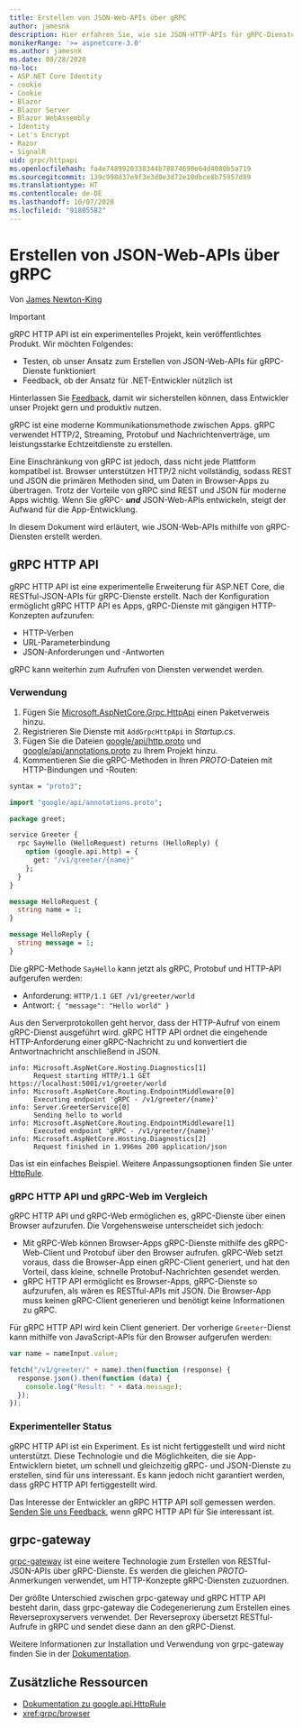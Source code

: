 ```yaml
---
title: Erstellen von JSON-Web-APIs über gRPC
author: jamesnk
description: Hier erfahren Sie, wie sie JSON-HTTP-APIs für gRPC-Dienste erstellen.
monikerRange: '>= aspnetcore-3.0'
ms.author: jamesnk
ms.date: 08/28/2020
no-loc:
- ASP.NET Core Identity
- cookie
- Cookie
- Blazor
- Blazor Server
- Blazor WebAssembly
- Identity
- Let's Encrypt
- Razor
- SignalR
uid: grpc/httpapi
ms.openlocfilehash: fa4e7489920338344b78874690e64d4080b5a719
ms.sourcegitcommit: 139c998d37e9f3e3d0e3d72e10dbce8b75957d89
ms.translationtype: HT
ms.contentlocale: de-DE
ms.lasthandoff: 10/07/2020
ms.locfileid: "91805582"
---
```

# <a name="create-json-web-apis-from-grpc"></a>Erstellen von JSON-Web-APIs über gRPC

Von [James Newton-King](https://twitter.com/jamesnk)

> [!IMPORTANT]
> gRPC HTTP API ist ein experimentelles Projekt, kein veröffentlichtes Produkt. Wir möchten Folgendes:
>
> * Testen, ob unser Ansatz zum Erstellen von JSON-Web-APIs für gRPC-Dienste funktioniert
> * Feedback, ob der Ansatz für .NET-Entwickler nützlich ist
>
> Hinterlassen Sie [Feedback](https://github.com/grpc/grpc-dotnet/issues/167), damit wir sicherstellen können, dass Entwickler unser Projekt gern und produktiv nutzen.

gRPC ist eine moderne Kommunikationsmethode zwischen Apps. gRPC verwendet HTTP/2, Streaming, Protobuf und Nachrichtenverträge, um leistungsstarke Echtzeitdienste zu erstellen.

Eine Einschränkung von gRPC ist jedoch, dass nicht jede Plattform kompatibel ist. Browser unterstützen HTTP/2 nicht vollständig, sodass REST und JSON die primären Methoden sind, um Daten in Browser-Apps zu übertragen. Trotz der Vorteile von gRPC sind REST und JSON für moderne Apps wichtig. Wenn Sie gRPC- ***und*** JSON-Web-APIs entwickeln, steigt der Aufwand für die App-Entwicklung.

In diesem Dokument wird erläutert, wie JSON-Web-APIs mithilfe von gRPC-Diensten erstellt werden.

## <a name="grpc-http-api"></a>gRPC HTTP API

gRPC HTTP API ist eine experimentelle Erweiterung für ASP.NET Core, die RESTful-JSON-APIs für gRPC-Dienste erstellt. Nach der Konfiguration ermöglicht gRPC HTTP API es Apps, gRPC-Dienste mit gängigen HTTP-Konzepten aufzurufen:

* HTTP-Verben
* URL-Parameterbindung
* JSON-Anforderungen und -Antworten

gRPC kann weiterhin zum Aufrufen von Diensten verwendet werden.

### <a name="usage"></a>Verwendung

1. Fügen Sie [Microsoft.AspNetCore.Grpc.HttpApi](https://www.nuget.org/packages/Microsoft.AspNetCore.Grpc.HttpApi) einen Paketverweis hinzu.
1. Registrieren Sie Dienste mit `AddGrpcHttpApi` in *Startup.cs*.
1. Fügen Sie die Dateien [google/api/http.proto](https://github.com/aspnet/AspLabs/blob/c1e59cacf7b9606650d6ec38e54fa3a82377f360/src/GrpcHttpApi/sample/Proto/google/api/http.proto) und [google/api/annotations.proto](https://github.com/aspnet/AspLabs/blob/c1e59cacf7b9606650d6ec38e54fa3a82377f360/src/GrpcHttpApi/sample/Proto/google/api/annotations.proto) zu Ihrem Projekt hinzu.
1. Kommentieren Sie die gRPC-Methoden in Ihren *PROTO*-Dateien mit HTTP-Bindungen und -Routen:

```protobuf
syntax = "proto3";

import "google/api/annotations.proto";

package greet;

service Greeter {
  rpc SayHello (HelloRequest) returns (HelloReply) {
    option (google.api.http) = {
      get: "/v1/greeter/{name}"
    };
  }
}

message HelloRequest {
  string name = 1;
}

message HelloReply {
  string message = 1;
}
```

Die gRPC-Methode `SayHello` kann jetzt als gRPC, Protobuf und HTTP-API aufgerufen werden:

* Anforderung: `HTTP/1.1 GET /v1/greeter/world`
* Antwort: `{ "message": "Hello world" }`

Aus den Serverprotokollen geht hervor, dass der HTTP-Aufruf von einem gRPC-Dienst ausgeführt wird. gRPC HTTP API ordnet die eingehende HTTP-Anforderung einer gRPC-Nachricht zu und konvertiert die Antwortnachricht anschließend in JSON.

```
info: Microsoft.AspNetCore.Hosting.Diagnostics[1]
      Request starting HTTP/1.1 GET https://localhost:5001/v1/greeter/world
info: Microsoft.AspNetCore.Routing.EndpointMiddleware[0]
      Executing endpoint 'gRPC - /v1/greeter/{name}'
info: Server.GreeterService[0]
      Sending hello to world
info: Microsoft.AspNetCore.Routing.EndpointMiddleware[1]
      Executed endpoint 'gRPC - /v1/greeter/{name}'
info: Microsoft.AspNetCore.Hosting.Diagnostics[2]
      Request finished in 1.996ms 200 application/json
```

Das ist ein einfaches Beispiel. Weitere Anpassungsoptionen finden Sie unter [HttpRule](https://cloud.google.com/service-infrastructure/docs/service-management/reference/rpc/google.api#google.api.HttpRule).

### <a name="grpc-http-api-vs-grpc-web"></a>gRPC HTTP API und gRPC-Web im Vergleich

gRPC HTTP API und gRPC-Web ermöglichen es, gRPC-Dienste über einen Browser aufzurufen. Die Vorgehensweise unterscheidet sich jedoch:

* Mit gRPC-Web können Browser-Apps gRPC-Dienste mithilfe des gRPC-Web-Client und Protobuf über den Browser aufrufen. gRPC-Web setzt voraus, dass die Browser-App einen gRPC-Client generiert, und hat den Vorteil, dass kleine, schnelle Protobuf-Nachrichten gesendet werden.
* gRPC HTTP API ermöglicht es Browser-Apps, gRPC-Dienste so aufzurufen, als wären es RESTful-APIs mit JSON. Die Browser-App muss keinen gRPC-Client generieren und benötigt keine Informationen zu gRPC.

Für gRPC HTTP API wird kein Client generiert. Der vorherige `Greeter`-Dienst kann mithilfe von JavaScript-APIs für den Browser aufgerufen werden:

```javascript
var name = nameInput.value;

fetch("/v1/greeter/" + name).then(function (response) {
  response.json().then(function (data) {
    console.log("Result: " + data.message);
  });
});
```

### <a name="experimental-status"></a>Experimenteller Status

gRPC HTTP API ist ein Experiment. Es ist nicht fertiggestellt und wird nicht unterstützt. Diese Technologie und die Möglichkeiten, die sie App-Entwicklern bietet, um schnell und gleichzeitig gRPC- und JSON-Dienste zu erstellen, sind für uns interessant. Es kann jedoch nicht garantiert werden, dass gRPC HTTP API fertiggestellt wird.

Das Interesse der Entwickler an gRPC HTTP API soll gemessen werden. [Senden Sie uns Feedback](https://github.com/grpc/grpc-dotnet/issues/167), wenn gRPC HTTP API für Sie interessant ist.

## <a name="grpc-gateway"></a>grpc-gateway

[grpc-gateway](https://grpc-ecosystem.github.io/grpc-gateway/) ist eine weitere Technologie zum Erstellen von RESTful-JSON-APIs über gRPC-Dienste. Es werden die gleichen *PROTO*-Anmerkungen verwendet, um HTTP-Konzepte gRPC-Diensten zuzuordnen.

Der größte Unterschied zwischen grpc-gateway und gRPC HTTP API besteht darin, dass grpc-gateway die Codegenerierung zum Erstellen eines Reverseproxyservers verwendet. Der Reverseproxy übersetzt RESTful-Aufrufe in gRPC und sendet diese dann an den gRPC-Dienst.

Weitere Informationen zur Installation und Verwendung von grpc-gateway finden Sie in der [Dokumentation](https://grpc-ecosystem.github.io/grpc-gateway/docs/usage.html).

## <a name="additional-resources"></a>Zusätzliche Ressourcen

* [Dokumentation zu google.api.HttpRule](https://cloud.google.com/service-infrastructure/docs/service-management/reference/rpc/google.api#google.api.HttpRule)
* <xref:grpc/browser>

